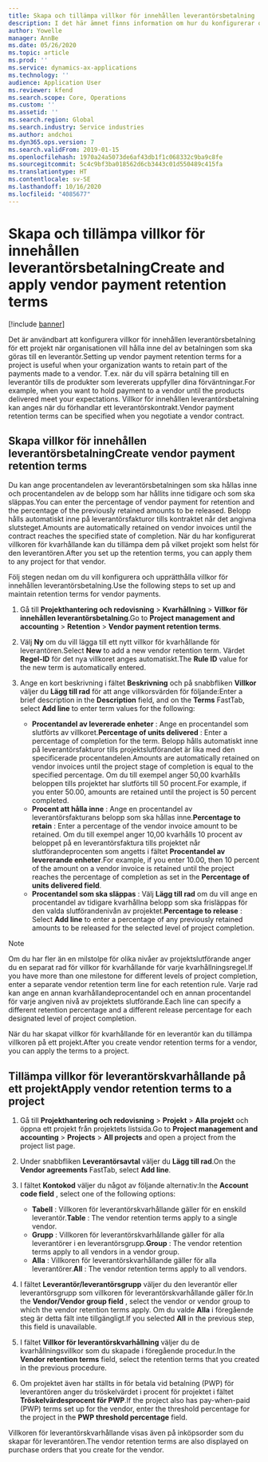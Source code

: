 ```yaml
---
title: Skapa och tillämpa villkor för innehållen leverantörsbetalning
description: I det här ämnet finns information om hur du konfigurerar och upprätthåller villkor för innehållen leverantörsbetalning.
author: Yowelle
manager: AnnBe
ms.date: 05/26/2020
ms.topic: article
ms.prod: ''
ms.service: dynamics-ax-applications
ms.technology: ''
audience: Application User
ms.reviewer: kfend
ms.search.scope: Core, Operations
ms.custom: ''
ms.assetid: ''
ms.search.region: Global
ms.search.industry: Service industries
ms.author: andchoi
ms.dyn365.ops.version: 7
ms.search.validFrom: 2019-01-15
ms.openlocfilehash: 1970a24a5073de6af43db1f1c068332c9ba9c8fe
ms.sourcegitcommit: 5c4c9bf3ba018562d6cb3443c01d550489c415fa
ms.translationtype: HT
ms.contentlocale: sv-SE
ms.lasthandoff: 10/16/2020
ms.locfileid: "4085677"
---
```

# <a name="create-and-apply-vendor-payment-retention-terms"></a><span data-ttu-id="28b92-103">Skapa och tillämpa villkor för innehållen leverantörsbetalning</span><span class="sxs-lookup"><span data-stu-id="28b92-103">Create and apply vendor payment retention terms</span></span>

[!include [banner](../includes/banner.md)] 

<span data-ttu-id="28b92-104">Det är användbart att konfigurera villkor för innehållen leverantörsbetalning för ett projekt när organisationen vill hålla inne del av betalningen som ska göras till en leverantör.</span><span class="sxs-lookup"><span data-stu-id="28b92-104">Setting up vendor payment retention terms for a project is useful when your organization wants to retain part of the payments made to a vendor.</span></span> <span data-ttu-id="28b92-105">T.ex. när du vill spärra betalning till en leverantör tills de produkter som levererats uppfyller dina förväntningar.</span><span class="sxs-lookup"><span data-stu-id="28b92-105">For example, when you want to hold payment to a vendor until the products delivered meet your expectations.</span></span> <span data-ttu-id="28b92-106">Villkor för innehållen leverantörsbetalning kan anges när du förhandlar ett leverantörskontrakt.</span><span class="sxs-lookup"><span data-stu-id="28b92-106">Vendor payment retention terms can be specified when you negotiate a vendor contract.</span></span>

## <a name="create-vendor-payment-retention-terms"></a><span data-ttu-id="28b92-107">Skapa villkor för innehållen leverantörsbetalning</span><span class="sxs-lookup"><span data-stu-id="28b92-107">Create vendor payment retention terms</span></span>

<span data-ttu-id="28b92-108">Du kan ange procentandelen av leverantörsbetalningen som ska hållas inne och procentandelen av de belopp som har hållits inne tidigare och som ska släppas.</span><span class="sxs-lookup"><span data-stu-id="28b92-108">You can enter the percentage of vendor payment for retention and the percentage of the previously retained amounts to be released.</span></span> <span data-ttu-id="28b92-109">Belopp hålls automatiskt inne på leverantörsfakturor tills kontraktet når det angivna slutsteget.</span><span class="sxs-lookup"><span data-stu-id="28b92-109">Amounts are automatically retained on vendor invoices until the contract reaches the specified state of completion.</span></span> <span data-ttu-id="28b92-110">När du har konfigurerat villkoren för kvarhållande kan du tillämpa dem på vilket projekt som helst för den leverantören.</span><span class="sxs-lookup"><span data-stu-id="28b92-110">After you set up the retention terms, you can apply them to any project for that vendor.</span></span>

<span data-ttu-id="28b92-111">Följ stegen nedan om du vill konfigurera och upprätthålla villkor för innehållen leverantörsbetalning.</span><span class="sxs-lookup"><span data-stu-id="28b92-111">Use the following steps to set up and maintain retention terms for vendor payments.</span></span> 

1. <span data-ttu-id="28b92-112">Gå till **Projekthantering och redovisning** > **Kvarhållning** > **Villkor för innehållen leverantörsbetalning**.</span><span class="sxs-lookup"><span data-stu-id="28b92-112">Go to **Project management and accounting** > **Retention** > **Vendor payment retention terms**.</span></span>
2. <span data-ttu-id="28b92-113">Välj **Ny** om du vill lägga till ett nytt villkor för kvarhållande för leverantören.</span><span class="sxs-lookup"><span data-stu-id="28b92-113">Select **New** to add a new vendor retention term.</span></span> <span data-ttu-id="28b92-114">Värdet **Regel-ID** för det nya villkoret anges automatiskt.</span><span class="sxs-lookup"><span data-stu-id="28b92-114">The **Rule ID** value for the new term is automatically entered.</span></span> 
3. <span data-ttu-id="28b92-115">Ange en kort beskrivning i fältet **Beskrivning** och på snabbfliken **Villkor** väljer du **Lägg till rad** för att ange villkorsvärden för följande:</span><span class="sxs-lookup"><span data-stu-id="28b92-115">Enter a brief description in the **Description** field, and on the **Terms** FastTab, select **Add line** to enter term values for the following:</span></span>

   - <span data-ttu-id="28b92-116">**Procentandel av levererade enheter** : Ange en procentandel som slutförts av villkoret.</span><span class="sxs-lookup"><span data-stu-id="28b92-116">**Percentage of units delivered** : Enter a percentage of completion for the term.</span></span> <span data-ttu-id="28b92-117">Belopp hålls automatiskt inne på leverantörsfakturor tills projektslutförandet är lika med den specificerade procentandelen.</span><span class="sxs-lookup"><span data-stu-id="28b92-117">Amounts are automatically retained on vendor invoices until the project stage of completion is equal to the specified percentage.</span></span> <span data-ttu-id="28b92-118">Om du till exempel anger 50,00 kvarhålls beloppen tills projektet har slutförts till 50 procent.</span><span class="sxs-lookup"><span data-stu-id="28b92-118">For example, if you enter 50.00, amounts are retained until the project is 50 percent completed.</span></span>
   - <span data-ttu-id="28b92-119">**Procent att hålla inne** : Ange en procentandel av leverantörsfakturans belopp som ska hållas inne.</span><span class="sxs-lookup"><span data-stu-id="28b92-119">**Percentage to retain** : Enter a percentage of the vendor invoice amount to be retained.</span></span> <span data-ttu-id="28b92-120">Om du till exempel anger 10,00 kvarhålls 10 procent av beloppet på en leverantörsfaktura tills projektet når slutförandeprocenten som angetts i fältet **Procentandel av levererande enheter**.</span><span class="sxs-lookup"><span data-stu-id="28b92-120">For example, if you enter 10.00, then 10 percent of the amount on a vendor invoice is retained until the project reaches the percentage of completion as set in the **Percentage of units delivered field**.</span></span>
   - <span data-ttu-id="28b92-121">**Procentandel som ska släppas** : Välj **Lägg till rad** om du vill ange en procentandel av tidigare kvarhållna belopp som ska frisläppas för den valda slutförandenivån av projektet.</span><span class="sxs-lookup"><span data-stu-id="28b92-121">**Percentage to release** : Select **Add line** to enter a percentage of any previously retained amounts to be released for the selected level of project completion.</span></span>

> [!NOTE]
> <span data-ttu-id="28b92-122">Om du har fler än en milstolpe för olika nivåer av projektslutförande anger du en separat rad för villkor för kvarhållande för varje kvarhållningsregel.</span><span class="sxs-lookup"><span data-stu-id="28b92-122">If you have more than one milestone for different levels of project completion, enter a separate vendor retention term line for each retention rule.</span></span> <span data-ttu-id="28b92-123">Varje rad kan ange en annan kvarhållandeprocentandel och en annan procentandel för varje angiven nivå av projektets slutförande.</span><span class="sxs-lookup"><span data-stu-id="28b92-123">Each line can specify a different retention percentage and a different release percentage for each designated level of project completion.</span></span>

<span data-ttu-id="28b92-124">När du har skapat villkor för kvarhållande för en leverantör kan du tillämpa villkoren på ett projekt.</span><span class="sxs-lookup"><span data-stu-id="28b92-124">After you create vendor retention terms for a vendor, you can apply the terms to a project.</span></span>

## <a name="apply-vendor-retention-terms-to-a-project"></a><span data-ttu-id="28b92-125">Tillämpa villkor för leverantörskvarhållande på ett projekt</span><span class="sxs-lookup"><span data-stu-id="28b92-125">Apply vendor retention terms to a project</span></span>

1. <span data-ttu-id="28b92-126">Gå till **Projekthantering och redovisning** > **Projekt** > **Alla projekt** och öppna ett projekt från projektets listsida.</span><span class="sxs-lookup"><span data-stu-id="28b92-126">Go to **Project management and accounting** > **Projects** > **All projects** and open a project from the project list page.</span></span>
2. <span data-ttu-id="28b92-127">Under snabbfliken **Leverantörsavtal** väljer du **Lägg till rad**.</span><span class="sxs-lookup"><span data-stu-id="28b92-127">On the **Vendor agreements** FastTab, select **Add line**.</span></span>
3. <span data-ttu-id="28b92-128">I fältet **Kontokod** väljer du något av följande alternativ:</span><span class="sxs-lookup"><span data-stu-id="28b92-128">In the **Account code field** , select one of the following options:</span></span> 

   - <span data-ttu-id="28b92-129">**Tabell** : Villkoren för leverantörskvarhållande gäller för en enskild leverantör.</span><span class="sxs-lookup"><span data-stu-id="28b92-129">**Table** : The vendor retention terms apply to a single vendor.</span></span>
   - <span data-ttu-id="28b92-130">**Grupp** : Villkoren för leverantörskvarhållande gäller för alla leverantörer i en leverantörsgrupp.</span><span class="sxs-lookup"><span data-stu-id="28b92-130">**Group** : The vendor retention terms apply to all vendors in a vendor group.</span></span>
   - <span data-ttu-id="28b92-131">**Alla** : Villkoren för leverantörskvarhållande gäller för alla leverantörer.</span><span class="sxs-lookup"><span data-stu-id="28b92-131">**All** : The vendor retention terms apply to all vendors.</span></span>

4. <span data-ttu-id="28b92-132">I fältet **Leverantör/leverantörsgrupp** väljer du den leverantör eller leverantörsgrupp som villkoren för leverantörskvarhållande gäller för.</span><span class="sxs-lookup"><span data-stu-id="28b92-132">In the **Vendor/Vendor group field** , select the vendor or vendor group to which the vendor retention terms apply.</span></span> <span data-ttu-id="28b92-133">Om du valde **Alla** i föregående steg är detta fält inte tillgängligt.</span><span class="sxs-lookup"><span data-stu-id="28b92-133">If you selected **All** in the previous step, this field is unavailable.</span></span>
5. <span data-ttu-id="28b92-134">I fältet **Villkor för leverantörskvarhållning** väljer du de kvarhållningsvillkor som du skapade i föregående procedur.</span><span class="sxs-lookup"><span data-stu-id="28b92-134">In the **Vendor retention terms** field, select the retention terms that you created in the previous procedure.</span></span>
6. <span data-ttu-id="28b92-135">Om projektet även har ställts in för betala vid betalning (PWP) för leverantören anger du tröskelvärdet i procent för projektet i fältet **Tröskelvärdesprocent för PWP**.</span><span class="sxs-lookup"><span data-stu-id="28b92-135">If the project also has pay-when-paid (PWP) terms set up for the vendor, enter the threshold percentage for the project in the **PWP threshold percentage** field.</span></span>

<span data-ttu-id="28b92-136">Villkoren för leverantörskvarhållande visas även på inköpsorder som du skapar för leverantören.</span><span class="sxs-lookup"><span data-stu-id="28b92-136">The vendor retention terms are also displayed on purchase orders that you create for the vendor.</span></span>
